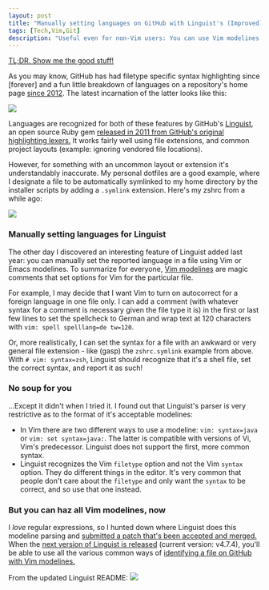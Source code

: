 ```yaml
---
layout: post
title: "Manually setting languages on GitHub with Linguist's (Improved) Vim Modeline Detection"
tags: [Tech,Vim,Git]
description: "Useful even for non-Vim users: You can use Vim modelines to manually set the programming language for a file on GitHub (syntax highlighting, stats) - now with more flexible modeline syntax."
---
```


[TL;DR. Show me the good stuff!][11]

As you may know, GitHub has had filetype specific syntax highlighting since [forever] and a fun little breakdown of
languages on a repository's home page [since 2012][2]. The latest incarnation of the latter looks like this:

![][1]

Languages are recognized for both of these features by GitHub's [Linguist][4], an open source Ruby gem [released in 2011
from GitHub's original highlighting lexers.][3] It works fairly well using file extensions, and common project layouts
(example: ignoring vendored file locations).

However, for something with an uncommon layout or extension it's
understandably inaccurate. My personal dotfiles are a good example, where I designate a file to be automatically
symlinked to my home directory by the installer scripts by adding a `.symlink` extension. Here's my zshrc from a while
ago:

![][5]

### Manually setting languages for Linguist

The other day I discovered an interesting feature of Linguist added last year: you can manually set the reported
language in a file using Vim or Emacs modelines. To summarize for everyone, [Vim modelines][6] are magic comments that
set options for Vim for the particular file.

For example, I may decide that I want Vim to turn on autocorrect for a foreign language
in one file only. I can add a comment (with whatever syntax for a comment is necessary given the file type it is) in the
first or last few lines to set the spellcheck to German and wrap text at 120 characters with `vim: spell spelllang=de tw=120`.

Or, more realistically, I can set the syntax for a file with an awkward or very general file extension - like (gasp) the
`zshrc.symlink` example from above. With `# vim: syntax=zsh`, Linguist should recognize that it's a shell file, set the
correct syntax, and report it as such!

### No soup for you

...Except it didn't when I tried it. I found out that Linguist's parser is very restrictive as to the format of
it's acceptable modelines:

* In Vim there are two different ways to use a modeline: `vim: syntax=java` or `vim: set
  syntax=java:`. The latter is compatible with versions of Vi, Vim's predecessor. Linguist does not support the first, more
  common syntax.
* Linguist recognizes the Vim `filetype` option and not the Vim `syntax` option. They do different things in the editor.
  It's very common that people don't care about the `filetype` and only want the `syntax` to be correct, and so use that
  one instead.

<a name="tldr"></a>

### But you can haz all Vim modelines, now

I _love_ regular expressions, so I hunted down where Linguist does this modeline parsing and [submitted a patch that's
been accepted and merged.][8] When the [next version of Linguist is released][7] (current version: v4.7.4), you'll be
able to use all the various common ways of [identifying a file on GitHub with Vim modelines.][10]

From the updated Linguist README:
![][9]


[1]:  http://screenshots.chrisarcand.com/perm3co1k.jpg
[2]:  https://github.com/blog/1037-highlighting-repository-languages
[3]:  https://github.com/blog/881-linguist
[4]:  https://github.com/github/linguist
[5]:  http://screenshots.chrisarcand.com/perme3clf.jpg
[6]:  http://vimdoc.sourceforge.net/htmldoc/options.html#auto-setting
[7]:  https://github.com/github/linguist/releases
[8]:  https://github.com/github/linguist/pull/2812
[9]:  http://screenshots.chrisarcand.com/perml3utn.jpg
[10]: https://github.com/github/linguist#using-emacs-or-vim-modelines
[11]: #tldr

